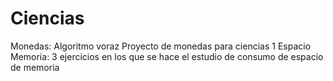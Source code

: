 # Ciencias
Monedas: Algoritmo voraz Proyecto de monedas para ciencias 1
Espacio Memoria: 3 ejercicios en los que se hace el estudio de consumo de espacio de memoria
